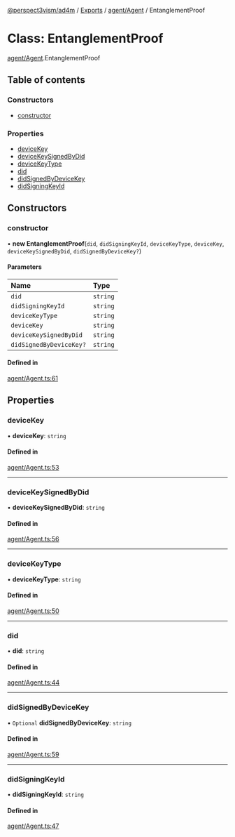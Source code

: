 [@perspect3vism/ad4m](../README.md) / [Exports](../modules.md) / [agent/Agent](../modules/agent_Agent.md) / EntanglementProof

# Class: EntanglementProof

[agent/Agent](../modules/agent_Agent.md).EntanglementProof

## Table of contents

### Constructors

- [constructor](agent_Agent.EntanglementProof.md#constructor)

### Properties

- [deviceKey](agent_Agent.EntanglementProof.md#devicekey)
- [deviceKeySignedByDid](agent_Agent.EntanglementProof.md#devicekeysignedbydid)
- [deviceKeyType](agent_Agent.EntanglementProof.md#devicekeytype)
- [did](agent_Agent.EntanglementProof.md#did)
- [didSignedByDeviceKey](agent_Agent.EntanglementProof.md#didsignedbydevicekey)
- [didSigningKeyId](agent_Agent.EntanglementProof.md#didsigningkeyid)

## Constructors

### constructor

• **new EntanglementProof**(`did`, `didSigningKeyId`, `deviceKeyType`, `deviceKey`, `deviceKeySignedByDid`, `didSignedByDeviceKey?`)

#### Parameters

| Name | Type |
| :------ | :------ |
| `did` | `string` |
| `didSigningKeyId` | `string` |
| `deviceKeyType` | `string` |
| `deviceKey` | `string` |
| `deviceKeySignedByDid` | `string` |
| `didSignedByDeviceKey?` | `string` |

#### Defined in

[agent/Agent.ts:61](https://github.com/perspect3vism/ad4m/blob/b065749/src/agent/Agent.ts#L61)

## Properties

### deviceKey

• **deviceKey**: `string`

#### Defined in

[agent/Agent.ts:53](https://github.com/perspect3vism/ad4m/blob/b065749/src/agent/Agent.ts#L53)

___

### deviceKeySignedByDid

• **deviceKeySignedByDid**: `string`

#### Defined in

[agent/Agent.ts:56](https://github.com/perspect3vism/ad4m/blob/b065749/src/agent/Agent.ts#L56)

___

### deviceKeyType

• **deviceKeyType**: `string`

#### Defined in

[agent/Agent.ts:50](https://github.com/perspect3vism/ad4m/blob/b065749/src/agent/Agent.ts#L50)

___

### did

• **did**: `string`

#### Defined in

[agent/Agent.ts:44](https://github.com/perspect3vism/ad4m/blob/b065749/src/agent/Agent.ts#L44)

___

### didSignedByDeviceKey

• `Optional` **didSignedByDeviceKey**: `string`

#### Defined in

[agent/Agent.ts:59](https://github.com/perspect3vism/ad4m/blob/b065749/src/agent/Agent.ts#L59)

___

### didSigningKeyId

• **didSigningKeyId**: `string`

#### Defined in

[agent/Agent.ts:47](https://github.com/perspect3vism/ad4m/blob/b065749/src/agent/Agent.ts#L47)
